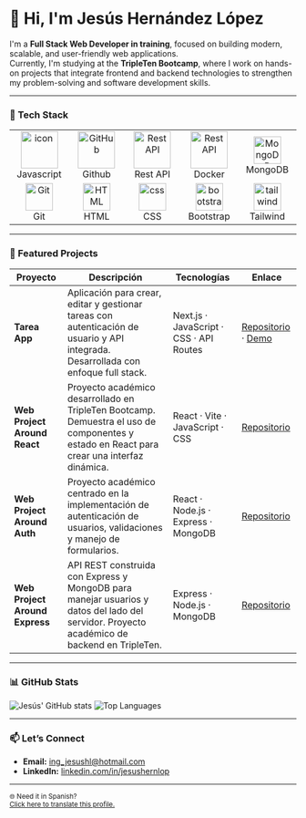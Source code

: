 # 👋 Hi, I'm Jesús Hernández López  

I'm a **Full Stack Web Developer in training**, focused on building modern, scalable, and user-friendly web applications.  
Currently, I'm studying at the **TripleTen Bootcamp**, where I work on hands-on projects that integrate frontend and backend technologies to strengthen my problem-solving and software development skills.

---

### 🧠 Tech Stack  

<table>
  <tr>
    <td align="center" width="96">
        <img src="https://techstack-generator.vercel.app/js-icon.svg" alt="icon" width="65" height="65" />
      <br>Javascript
    </td>
       <td align="center" width="96">
        <img src="https://techstack-generator.vercel.app/github-icon.svg" width="65" height="65" alt="GitHub" />
      <br>Github
    </td>
          <td align="center" width="96">
        <img src="https://techstack-generator.vercel.app/restapi-icon.svg" width="65" height="65" alt="Rest API" />
      <br>Rest API
    </td>
          <td align="center" width="96">
        <img src="https://techstack-generator.vercel.app/docker-icon.svg" width="65" height="65" alt="Rest API" />
      <br>Docker
    </td>
    <td align="center" width="96">
  <img src="https://skillicons.dev/icons?i=mongodb" width="48" height="48" alt="MongoDB" />
  <br>MongoDB
</td>

   
  <tr>
    <td align="center" width="96">
        <img src="https://skillicons.dev/icons?i=git" width="48" height="48" alt="Git" />
      <br>Git
    </td>
    <td align="center"  width="96">
        <img src="https://skillicons.dev/icons?i=html" width="48" height="48" alt="HTML" />
      <br>HTML
    </td>
    <td align="center" width="96">
        <img src="https://skillicons.dev/icons?i=css" width="48" height="48" alt="css" />
      <br>CSS
    </td>
    <td align="center"  width="96">
        <img src="https://skillicons.dev/icons?i=bootstrap" width="48" height="48" alt="bootstrap" />
      <br>Bootstrap
    </td>
    <td align="center" width="96">
        <img src="https://skillicons.dev/icons?i=tailwind" width="48" height="48" alt="tailwind" />
      <br>Tailwind
    </td>
  </tr>
  
</table>

---

### 🚀 Featured Projects  

| Proyecto | Descripción | Tecnologías | Enlace |
|---|---|---|---|
| **Tarea App** | Aplicación para crear, editar y gestionar tareas con autenticación de usuario y API integrada. Desarrollada con enfoque full stack. | Next.js · JavaScript · CSS · API Routes | [Repositorio](https://github.com/ingJesuss/tarea-app) · [Demo](https://tarea-app-one.vercel.app/login) |
| **Web Project Around React** | Proyecto académico desarrollado en TripleTen Bootcamp. Demuestra el uso de componentes y estado en React para crear una interfaz dinámica. | React · Vite · JavaScript · CSS | [Repositorio](https://github.com/ingJesuss/web_project_around_react) |
| **Web Project Around Auth** | Proyecto académico centrado en la implementación de autenticación de usuarios, validaciones y manejo de formularios. | React · Node.js · Express · MongoDB | [Repositorio](https://github.com/ingJesuss/web_project_around_auth) |
| **Web Project Around Express** | API REST construida con Express y MongoDB para manejar usuarios y datos del lado del servidor. Proyecto académico de backend en TripleTen. | Express · Node.js · MongoDB | [Repositorio](https://github.com/ingJesuss/web_project_around_express) |

---

### 📊 GitHub Stats  

![Jesús' GitHub stats](https://github-readme-stats.vercel.app/api?username=ingJesuss&show_icons=true&theme=transparent&hide_border=true)
![Top Languages](https://github-readme-stats.vercel.app/api/top-langs/?username=ingJesuss&layout=compact&theme=transparent&hide_border=true)

---

### 📫 Let’s Connect  

- **Email:** [ing_jesushl@hotmail.com](mailto:ing_jesushl@hotmail.com)  
- **LinkedIn:** [linkedin.com/in/jesushernlop](https://www.linkedin.com/in/jesushernlop/)  

---

<sub>🌐 Need it in Spanish?  
[Click here to translate this profile.](https://translate.google.com/translate?hl=es&sl=en&u=https://github.com/ingJesuss)</sub>
